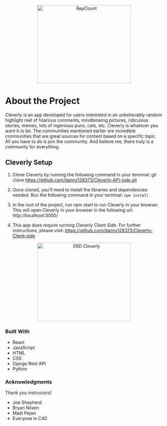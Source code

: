 <p align="center"><img alt="RepCount" src="https://res.cloudinary.com/dp5l2gxzh/image/upload/v1600887426/Navbar_icons_17_lp2wno.png" width=300px height="250px" /></p>

# About the Project

Cleverly is an app developed for users interested in an unbelievably random highlight reel of hilarious comments, mindblowing pictures, ridiculous stories, memes, lots of ingenious puns, cats, etc. Cleverly is whatever you want it to be. The communities mentioned earlier are incredible communities that are great sources for content based on a specific topic. All you have to do is join the community. And believe me, there truly is a community for everything.

## Cleverly Setup

1. Clone Cleverly by running the following command in your terminal: git clone https://github.com/danny128373/Cleverly-API-side.git

1. Once cloned, you'll need to install the libraries and dependencies needed. Run the following command in your terminal: `npm install`

1. In the root of the project, run npm start to run Cleverly in your browser. This will open Cleverly in your browser in the following url: http://localhost:3000/

1. This app does require running Cleverly Client Side. For further instructions, please visit: https://github.com/danny128373/Cleverly-Client-side

<p align="center"><img alt="ERD Cleverly" src="https://res.cloudinary.com/dp5l2gxzh/image/upload/v1600887781/Cleverly_ERD_fd6wbc.png" width=300px height="250px" /></p>

### Built With

- React
- JavaScript
- HTML
- CSS
- Django Rest API
- Python

### Acknowledgments

Thank you instructors!

- Joe Shepherd
- Bryan Nilsen
- Madi Peper
- Everyone in C40

